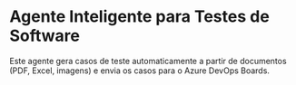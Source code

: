 # Agente Inteligente para Testes de Software

Este agente gera casos de teste automaticamente a partir de documentos (PDF, Excel, imagens) e envia os casos para o Azure DevOps Boards.
